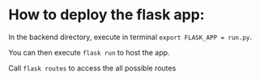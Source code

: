 # How to deploy the flask app:

In the backend directory, execute in terminal `export FLASK_APP = run.py`.

You can then execute `flask run` to host the app.

Call `flask routes` to access the all possible routes